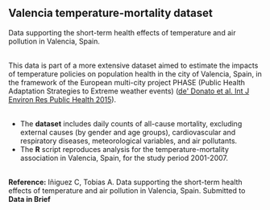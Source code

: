 ## Valencia temperature-mortality dataset
Data supporting the short-term health effects of temperature and air pollution in Valencia, Spain.

<br>
This data is part of a more extensive dataset aimed to estimate the impacts of temperature policies on population health in the city of Valencia, Spain, in the framework of the European multi-city project PHASE (Public Health Adaptation Strategies to Extreme weather events) (<a href="https://www.mdpi.com/1660-4601/12/12/15006" target="_blank">de' Donato et al. Int J Environ Res Public Health 2015</a>). 

<br>
<br>

* The **dataset** includes daily counts of all-cause mortality, excluding external causes (by gender and age groups), cardiovascular and respiratory diseases, meteorological variables, and air pollutants. 
* The **R** script reproduces analysis for the temperature-mortality association in Valencia, Spain, for the study period 2001-2007. 

<br>
<b>Reference:</b> Iñiguez C, Tobias A. Data supporting the short-term health effects of temperature and air pollution in Valencia, Spain. Submitted to <b>Data in Brief</b>
